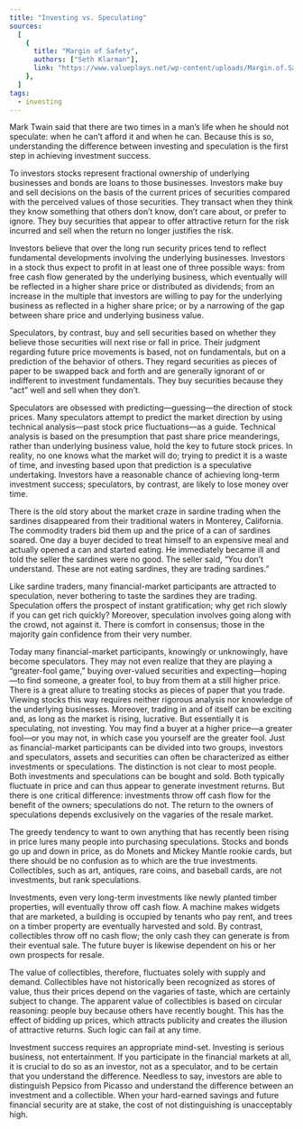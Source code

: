 ```yaml
---
title: "Investing vs. Speculating"
sources:
  [
    {
      title: "Margin of Safety",
      authors: ["Seth Klarman"],
      link: "https://www.valueplays.net/wp-content/uploads/Margin.of.Safety.by.Seth.Klarman.1991.FullScan.pdf",
    },
  ]
tags:
  - investing
---
```


Mark Twain said that there are two times in a man’s life when he should not speculate: when he can’t afford it and when he can. Because this is so, understanding the difference between investing and speculation is the first step in achieving investment success.

To investors stocks represent fractional ownership of underlying businesses and bonds are loans to those businesses. Investors make buy and sell decisions on the basis of the current prices of securities compared with the perceived values of those securities. They transact when they think they know something that others don’t know, don’t care about, or prefer to ignore. They buy securities that appear to offer attractive return for the risk incurred and sell when the return no longer justifies the risk.

Investors believe that over the long run security prices tend to reflect fundamental developments involving the underlying businesses. Investors in a stock thus expect to profit in at least one of three possible ways: from free cash flow generated by the underlying business, which eventually will be reflected in a higher share price or distributed as dividends; from an increase in the multiple that investors are willing to pay for the underlying business as reflected in a higher share price; or by a narrowing of the gap between share price and underlying business value.

Speculators, by contrast, buy and sell securities based on whether they believe those securities will next rise or fall in price. Their judgment regarding future price movements is based, not on fundamentals, but on a prediction of the behavior of others. They regard securities as pieces of paper to be swapped back and forth and are generally ignorant of or indifferent to investment fundamentals. They buy securities because they “act” well and sell when they don’t.

Speculators are obsessed with predicting—guessing—the direction of stock prices. Many speculators attempt to predict the market direction by using technical analysis—past stock price fluctuations—as a guide. Technical analysis is based on the presumption that past share price meanderings, rather than underlying business value, hold the key to future stock prices. In reality, no one knows what the market will do; trying to predict it is a waste of time, and investing based upon that prediction is a speculative undertaking. Investors have a reasonable chance of achieving long-term investment success; speculators, by contrast, are likely to lose money over time.

There is the old story about the market craze in sardine trading when the sardines disappeared from their traditional waters in Monterey, California. The commodity traders bid them up and the price of a can of sardines soared. One day a buyer decided to treat himself to an expensive meal and actually opened a can and started eating. He immediately became ill and told the seller the sardines were no good. The seller said, “You don’t understand. These are not eating sardines, they are trading sardines.”

Like sardine traders, many financial-market participants are attracted to speculation, never bothering to taste the sardines they are trading. Speculation offers the prospect of instant gratification; why get rich slowly if you can get rich quickly? Moreover, speculation involves going along with the crowd, not against it. There is comfort in consensus; those in the majority gain confidence from their very number.

Today many financial-market participants, knowingly or unknowingly, have become speculators. They may not even realize that they are playing a “greater-fool game,” buying over-valued securities and expecting—hoping—to find someone, a greater fool, to buy from them at a still higher price.
There is a great allure to treating stocks as pieces of paper that you trade. Viewing stocks this way requires neither rigorous analysis nor knowledge of the underlying businesses. Moreover, trading in and of itself can be exciting and, as long as the market is rising, lucrative. But essentially it is speculating, not investing. You may find a buyer at a higher price—a greater fool—or you may not, in which case you yourself are the greater fool.
Just as financial-market participants can be divided into two groups, investors and speculators, assets and securities can often be characterized as either investments or speculations. The distinction is not clear to most people. Both investments and speculations can be bought and sold. Both typically fluctuate in price and can thus appear to generate investment returns. But there is one critical difference: investments throw off cash flow for the benefit of the owners; speculations do not. The return to the owners of speculations depends exclusively on the vagaries of the resale market.

The greedy tendency to want to own anything that has recently been rising in price lures many people into purchasing speculations. Stocks and bonds go up and down in price, as do Monets and Mickey Mantle rookie cards, but there should be no confusion as to which are the true investments. Collectibles, such as art, antiques, rare coins, and baseball cards, are not investments, but rank speculations.

Investments, even very long-term investments like newly planted timber properties, will eventually throw off cash flow. A machine makes widgets that are marketed, a building is occupied by tenants who pay rent, and trees on a timber property are eventually harvested and sold. By contrast, collectibles throw off no cash flow; the only cash they can generate is from their eventual sale. The future buyer is likewise dependent on his or her own prospects for resale.

The value of collectibles, therefore, fluctuates solely with supply and demand. Collectibles have not historically been recognized as stores of value, thus their prices depend on the vagaries of taste, which are certainly subject to change. The apparent value of collectibles is based on circular reasoning: people buy because others have recently bought. This has the effect of bidding up prices, which attracts publicity and creates the illusion of attractive returns. Such logic can fail at any time.

Investment success requires an appropriate mind-set. Investing is serious business, not entertainment. If you participate in the financial markets at all, it is crucial to do so as an investor, not as a speculator, and to be certain that you understand the difference. Needless to say, investors are able to distinguish Pepsico from Picasso and understand the difference between an investment and a collectible. When your hard-earned savings and future financial security are at stake, the cost of not distinguishing is unacceptably high.
